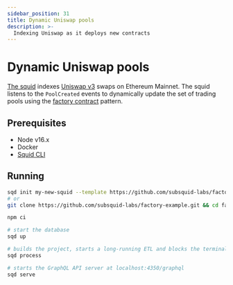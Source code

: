 ```yaml
---
sidebar_position: 31
title: Dynamic Uniswap pools
description: >-
  Indexing Uniswap as it deploys new contracts
---
```


# Dynamic Uniswap pools

[The squid](https://github.com/subsquid-labs/factory-example) indexes [Uniswap v3](https://etherscan.io/address/0x1f98431c8ad98523631ae4a59f267346ea31f984) swaps on Ethereum Mainnet. The squid listens to the `PoolCreated` events to dynamically update the set of trading pools using the [factory contract](/evm-indexing/factory-contracts/) pattern.

## Prerequisites

- Node v16.x
- Docker
- [Squid CLI](/squid-cli)

## Running 

```bash
sqd init my-new-squid --template https://github.com/subsquid-labs/factory-example && cd my-new-squid
# or
git clone https://github.com/subsquid-labs/factory-example.git && cd factory-example

npm ci

# start the database
sqd up

# builds the project, starts a long-running ETL and blocks the terminal
sqd process

# starts the GraphQL API server at localhost:4350/graphql
sqd serve
```

